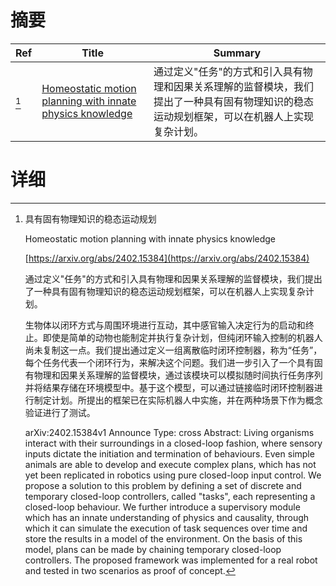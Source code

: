 # 摘要

| Ref | Title | Summary |
| --- | --- | --- |
| [^1] | [Homeostatic motion planning with innate physics knowledge](https://arxiv.org/abs/2402.15384) | 通过定义"任务"的方式和引入具有物理和因果关系理解的监督模块，我们提出了一种具有固有物理知识的稳态运动规划框架，可以在机器人上实现复杂计划。 |

# 详细

[^1]: 具有固有物理知识的稳态运动规划

    Homeostatic motion planning with innate physics knowledge

    [https://arxiv.org/abs/2402.15384](https://arxiv.org/abs/2402.15384)

    通过定义"任务"的方式和引入具有物理和因果关系理解的监督模块，我们提出了一种具有固有物理知识的稳态运动规划框架，可以在机器人上实现复杂计划。

    

    生物体以闭环方式与周围环境进行互动，其中感官输入决定行为的启动和终止。即使是简单的动物也能制定并执行复杂计划，但纯闭环输入控制的机器人尚未复制这一点。我们提出通过定义一组离散临时闭环控制器，称为“任务”，每个任务代表一个闭环行为，来解决这个问题。我们进一步引入了一个具有固有物理和因果关系理解的监督模块，通过该模块可以模拟随时间执行任务序列并将结果存储在环境模型中。基于这个模型，可以通过链接临时闭环控制器进行制定计划。所提出的框架已在实际机器人中实施，并在两种场景下作为概念验证进行了测试。

    arXiv:2402.15384v1 Announce Type: cross  Abstract: Living organisms interact with their surroundings in a closed-loop fashion, where sensory inputs dictate the initiation and termination of behaviours. Even simple animals are able to develop and execute complex plans, which has not yet been replicated in robotics using pure closed-loop input control. We propose a solution to this problem by defining a set of discrete and temporary closed-loop controllers, called "tasks", each representing a closed-loop behaviour. We further introduce a supervisory module which has an innate understanding of physics and causality, through which it can simulate the execution of task sequences over time and store the results in a model of the environment. On the basis of this model, plans can be made by chaining temporary closed-loop controllers. The proposed framework was implemented for a real robot and tested in two scenarios as proof of concept.
    

